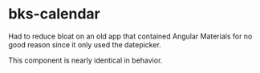 # bks-calendar
Had to reduce bloat on an old app that contained Angular Materials for no good reason since it only used the datepicker.

This component is nearly identical in behavior.